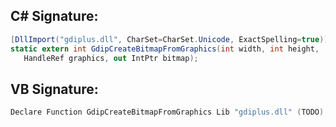 
## C# Signature:
```cs
[DllImport("gdiplus.dll", CharSet=CharSet.Unicode, ExactSpelling=true)]
static extern int GdipCreateBitmapFromGraphics(int width, int height,
   HandleRef graphics, out IntPtr bitmap);
```

## VB Signature:
```cs
Declare Function GdipCreateBitmapFromGraphics Lib "gdiplus.dll" (TODO) As TODO
```
